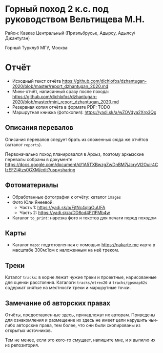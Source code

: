 # Горный поход 2 к.с. под руководством Вельтищева М.Н.

Район: Кавказ Центральный (Приэльбрусье, Адырсу, Адылсу/Джантуган)

Горный Турклуб МГУ, Москва

# Отчёт
- Исходный текст отчёта https://github.com/dichlofos/dzhantugan-2020/blob/master/report_dzhantugan_2020.md
- Мини-отчёт, написанный сразу после похода: https://github.com/dichlofos/dzhantugan-2020/blob/master/mini_report_dzhantugan_2020.md
- Резервная копия отчёта в формате PDF: TODO
- Маршрутная книжка (фотокопия): https://yadi.sk/a/wZOVdya2Xrp3Qg

## Описания перевалов

Описания перевалов следует брать из сложенных сюда же отчётов (каталог `reports`).

Первоначально поход планировался в Архыз, поэтому архызские перевалы
собраны в документе
https://docs.google.com/document/d/1A5TXBwzgZwDnBM7jJcryVl2Ouir4CIzEFZl4tzs0GXM/edit?usp=sharing

## Фотоматериалы
- Обработанные фотографии к отчёту: каталог `images`
- Фото Юли Янеевой:
  - Часть 1: https://yadi.sk/a/FjtNc4qlqOuUFA
  - Часть 2: https://yadi.sk/a/DD8od4Ft1FMb4w
- Каталог `to_print`: нарезка фото и текстов для печати перед походом

## Карты
- Каталог `maps`: подготовленная с помощью https://nakarte.me карта в масштабе 300м:1см с наложенным на неё треком.

## Треки

Каталог `tracks`: в корне лежат чужие треки и проектные, нарисованные
для оценки расстояния. Каталоги `tracks/etrex20` и `tracks/gpsmap62s` содержат
снятые на местности треки и маршрутные точки.

## Замечание об авторских правах

Отчёты, предоставленные здесь, принадлежат их авторам. Приведены для ознакомления
и размещение их здесь не имеет цели нарушить чьи-либо авторские права, тем более,
что они были скопированы из открытых источников.

Тем не менее, если это кого-то смущает, напишите мне, и я выпилю их из репозитория.
